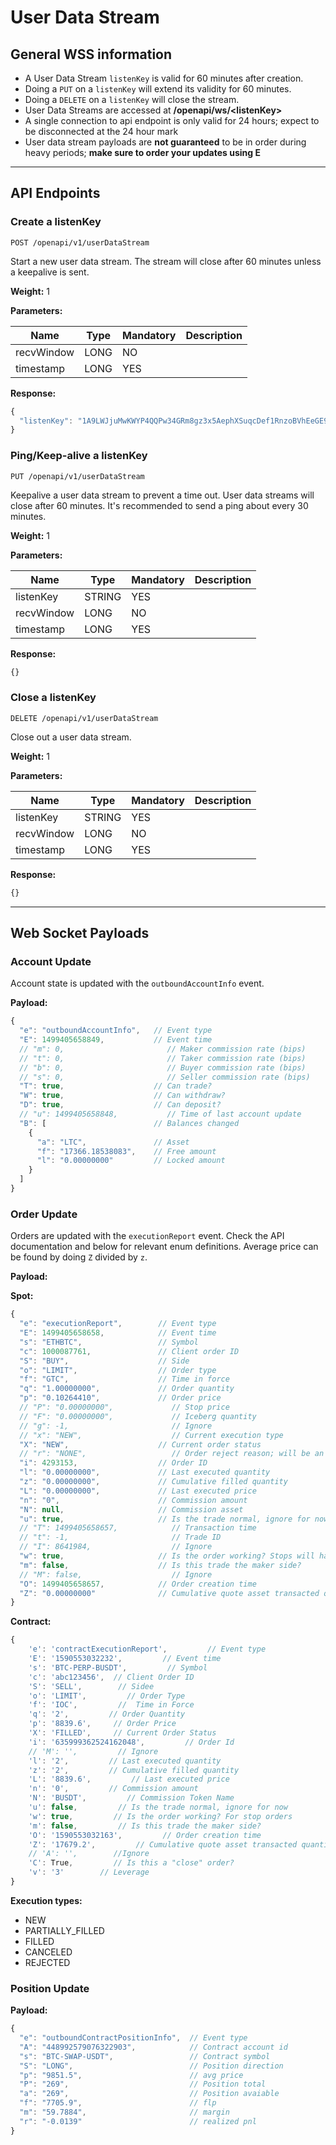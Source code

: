 # User Data Stream

## General WSS information

* A User Data Stream `listenKey` is valid for 60 minutes after creation.
* Doing a `PUT` on a `listenKey` will extend its validity for 60 minutes.
* Doing a `DELETE` on a `listenKey` will close the stream.
* User Data Streams are accessed at **/openapi/ws/\<listenKey\>**
* A single connection to api endpoint is only valid for 24 hours; expect to be disconnected at the 24 hour mark
* User data stream payloads are **not guaranteed** to be in order during heavy periods; **make sure to order your updates using E**

---

## API Endpoints

### Create a listenKey

```shell
POST /openapi/v1/userDataStream
```

Start a new user data stream. The stream will close after 60 minutes unless a keepalive is sent.

**Weight:** 1

**Parameters:**

Name | Type | Mandatory | Description
------------ | ------------ | ------------ | ------------
recvWindow | LONG | NO |
timestamp | LONG | YES |

**Response:**

```javascript
{
  "listenKey": "1A9LWJjuMwKWYP4QQPw34GRm8gz3x5AephXSuqcDef1RnzoBVhEeGE963CoS1Sgj"
}
```

### Ping/Keep-alive a listenKey

```shell
PUT /openapi/v1/userDataStream
```

Keepalive a user data stream to prevent a time out. User data streams will close after 60 minutes. It's recommended to send a ping about every 30 minutes.

**Weight:** 1

**Parameters:**

Name | Type | Mandatory | Description
------------ | ------------ | ------------ | ------------
listenKey | STRING | YES |
recvWindow | LONG | NO |
timestamp | LONG | YES |

**Response:**

```javascript
{}
```

### Close a listenKey

```shell
DELETE /openapi/v1/userDataStream
```

Close out a user data stream.

**Weight:** 1

**Parameters:**

Name | Type | Mandatory | Description
------------ | ------------ | ------------ | ------------
listenKey | STRING | YES |
recvWindow | LONG | NO |
timestamp | LONG | YES |

**Response:**

```javascript
{}
```

---

## Web Socket Payloads

### Account Update

Account state is updated with the `outboundAccountInfo` event.

**Payload:**

```javascript
{
  "e": "outboundAccountInfo",   // Event type
  "E": 1499405658849,           // Event time
  // "m": 0,                       // Maker commission rate (bips)
  // "t": 0,                       // Taker commission rate (bips)
  // "b": 0,                       // Buyer commission rate (bips)
  // "s": 0,                       // Seller commission rate (bips)
  "T": true,                    // Can trade?
  "W": true,                    // Can withdraw?
  "D": true,                    // Can deposit?
  // "u": 1499405658848,           // Time of last account update
  "B": [                        // Balances changed
    {
      "a": "LTC",               // Asset
      "f": "17366.18538083",    // Free amount
      "l": "0.00000000"         // Locked amount
    }
  ]
}
```

### Order Update

Orders are updated with the `executionReport` event. Check the API documentation and below for relevant enum definitions. Average price can be found by doing `Z` divided by `z`.

**Payload:**

**Spot:**

```javascript
{
  "e": "executionReport",        // Event type
  "E": 1499405658658,            // Event time
  "s": "ETHBTC",                 // Symbol
  "c": 1000087761,               // Client order ID
  "S": "BUY",                    // Side
  "o": "LIMIT",                  // Order type
  "f": "GTC",                    // Time in force
  "q": "1.00000000",             // Order quantity
  "p": "0.10264410",             // Order price
  // "P": "0.00000000",             // Stop price
  // "F": "0.00000000",             // Iceberg quantity
  // "g": -1,                       // Ignore
  // "x": "NEW",                    // Current execution type
  "X": "NEW",                    // Current order status
  // "r": "NONE",                   // Order reject reason; will be an error code.
  "i": 4293153,                  // Order ID
  "l": "0.00000000",             // Last executed quantity
  "z": "0.00000000",             // Cumulative filled quantity
  "L": "0.00000000",             // Last executed price
  "n": "0",                      // Commission amount
  "N": null,                     // Commission asset
  "u": true,                     // Is the trade normal, ignore for now
  // "T": 1499405658657,            // Transaction time
  // "t": -1,                       // Trade ID
  // "I": 8641984,                  // Ignore
  "w": true,                     // Is the order working? Stops will have
  "m": false,                    // Is this trade the maker side?
  // "M": false,                    // Ignore
  "O": 1499405658657,            // Order creation time
  "Z": "0.00000000"              // Cumulative quote asset transacted quantity
}
```

**Contract:**

```javascript
{
    'e': 'contractExecutionReport',         // Event type
    'E': '1590553032232',         // Event time
    's': 'BTC-PERP-BUSDT',         // Symbol
    'c': 'abc123456',  // Client Order ID
    'S': 'SELL',        // Sidee
    'o': 'LIMIT',         // Order Type
    'f': 'IOC',         //  Time in Force
    'q': '2',         // Order Quantity
    'p': '8839.6',     // Order Price
    'X': 'FILLED',     // Current Order Status
    'i': '635999362524162048',         // Order Id
    // 'M': '',         // Ignore
    'l': '2',         // Last executed quantity
    'z': '2',         // Cumulative filled quantity
    'L': '8839.6',         // Last executed price
    'n': '0',         // Commission amount
    'N': 'BUSDT',         // Commission Token Name 
    'u': false,         // Is the trade normal, ignore for now
    'w': true,         // Is the order working? For stop orders
    'm': false,         // Is this trade the maker side?
    'O': '1590553032163',         // Order creation time
    'Z': '17679.2',         // Cumulative quote asset transacted quantity
    // 'A': '',        //Ignore
    'C': True,         // Is this a "close" order?
    'v': '3'        // Leverage
}
```

**Execution types:**

* NEW
* PARTIALLY_FILLED
* FILLED
* CANCELED
* REJECTED

### Position Update

**Payload:**

```javascript
{
  "e": "outboundContractPositionInfo",  // Event type
  "A": "448992579076322903",            // Contract account id
  "s": "BTC-SWAP-USDT",                 // Contract symbol
  "S": "LONG",                          // Position direction
  "p": "9851.5",                        // avg price
  "P": "269",                           // Position total
  "a": "269",                           // Position avaiable
  "f": "7705.9",                        // flp
  "m": "59.7884",                       // margin
  "r": "-0.0139"                        // realized pnl
}
```